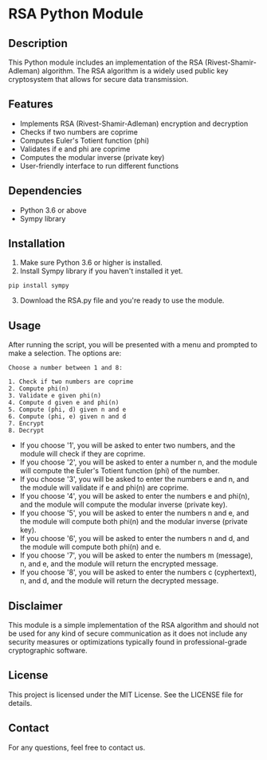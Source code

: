 # RSA Python Module

## Description
This Python module includes an implementation of the RSA (Rivest-Shamir-Adleman) algorithm. The RSA algorithm is a widely used public key cryptosystem that allows for secure data transmission.

## Features
- Implements RSA (Rivest-Shamir-Adleman) encryption and decryption
- Checks if two numbers are coprime
- Computes Euler's Totient function (phi)
- Validates if e and phi are coprime
- Computes the modular inverse (private key)
- User-friendly interface to run different functions

## Dependencies
- Python 3.6 or above
- Sympy library

## Installation
1. Make sure Python 3.6 or higher is installed.
2. Install Sympy library if you haven't installed it yet.
```
pip install sympy
```
3. Download the RSA.py file and you're ready to use the module.

## Usage

After running the script, you will be presented with a menu and prompted to make a selection. The options are:
```
Choose a number between 1 and 8:

1. Check if two numbers are coprime
2. Compute phi(n)
3. Validate e given phi(n)
4. Compute d given e and phi(n)
5. Compute (phi, d) given n and e
6. Compute (phi, e) given n and d
7. Encrypt
8. Decrypt
```


- If you choose '1', you will be asked to enter two numbers, and the module will check if they are coprime.
- If you choose '2', you will be asked to enter a number n, and the module will compute the Euler's Totient function (phi) of the number.
- If you choose '3', you will be asked to enter the numbers e and n, and the module will validate if e and phi(n) are coprime.
- If you choose '4', you will be asked to enter the numbers e and phi(n), and the module will compute the modular inverse (private key).
- If you choose '5', you will be asked to enter the numbers n and e, and the module will compute both phi(n) and the modular inverse (private key).
- If you choose '6', you will be asked to enter the numbers n and d, and the module will compute both phi(n) and e.
- If you choose '7', you will be asked to enter the numbers m (message), n, and e, and the module will return the encrypted message.
- If you choose '8', you will be asked to enter the numbers c (cyphertext), n, and d, and the module will return the decrypted message.

## Disclaimer
This module is a simple implementation of the RSA algorithm and should not be used for any kind of secure communication as it does not include any security measures or optimizations typically found in professional-grade cryptographic software.

## License
This project is licensed under the MIT License. See the LICENSE file for details.

## Contact
For any questions, feel free to contact us.
